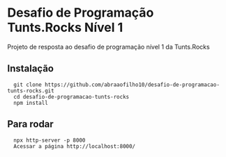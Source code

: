 
# Desafio de Programação Tunts.Rocks Nível 1

Projeto de resposta ao desafio de programação nível 1 da Tunts.Rocks


## Instalação

```
  git clone https://github.com/abraaofilho10/desafio-de-programacao-tunts-rocks.git
  cd desafio-de-programacao-tunts-rocks
  npm install
```

## Para rodar
```
  npx http-server -p 8000
  Acessar a página http://localhost:8000/
```
    
